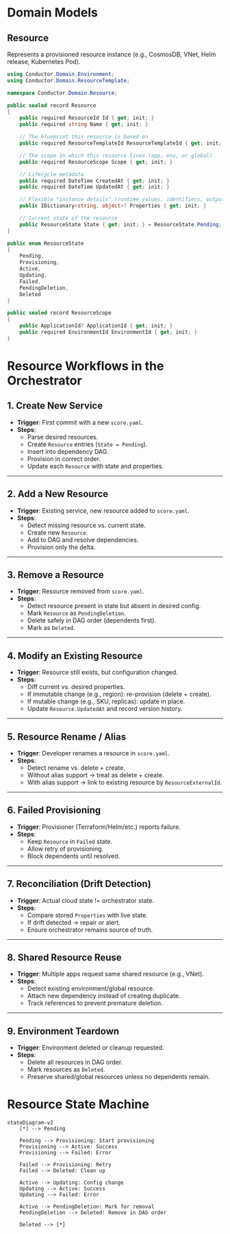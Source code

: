 # Domain Models

## Resource

Represents a provisioned resource instance (e.g., CosmosDB, VNet, Helm release, Kubernetes Pod).

```csharp
using Conductor.Domain.Environment;
using Conductor.Domain.ResourceTemplate;

namespace Conductor.Domain.Resource;

public sealed record Resource
{
    public required ResourceId Id { get; init; }
    public required string Name { get; init; }

    // The blueprint this resource is based on
    public required ResourceTemplateId ResourceTemplateId { get; init; }

    // The scope in which this resource lives (app, env, or global)
    public required ResourceScope Scope { get; init; }

    // Lifecycle metadata
    public required DateTime CreatedAt { get; init; }
    public required DateTime UpdatedAt { get; init; }

    // Flexible "instance details" (runtime values, identifiers, outputs)
    public IDictionary<string, object>? Properties { get; init; }

    // Current state of the resource
    public ResourceState State { get; init; } = ResourceState.Pending;
}

public enum ResourceState
{
    Pending,
    Provisioning,
    Active,
    Updating,
    Failed,
    PendingDeletion,
    Deleted
}

public sealed record ResourceScope
{
    public ApplicationId? ApplicationId { get; init; }
    public required EnvironmentId EnvironmentId { get; init; }
}

```

# Resource Workflows in the Orchestrator

## 1. Create New Service
- **Trigger**: First commit with a new `score.yaml`.
- **Steps**:
    - Parse desired resources.
    - Create `Resource` entries (`State = Pending`).
    - Insert into dependency DAG.
    - Provision in correct order.
    - Update each `Resource` with state and properties.

---

## 2. Add a New Resource
- **Trigger**: Existing service, new resource added to `score.yaml`.
- **Steps**:
    - Detect missing resource vs. current state.
    - Create new `Resource`.
    - Add to DAG and resolve dependencies.
    - Provision only the delta.

---

## 3. Remove a Resource
- **Trigger**: Resource removed from `score.yaml`.
- **Steps**:
    - Detect resource present in state but absent in desired config.
    - Mark `Resource` as `PendingDeletion`.
    - Delete safely in DAG order (dependents first).
    - Mark as `Deleted`.

---

## 4. Modify an Existing Resource
- **Trigger**: Resource still exists, but configuration changed.
- **Steps**:
    - Diff current vs. desired properties.
    - If immutable change (e.g., region): re-provision (delete + create).
    - If mutable change (e.g., SKU, replicas): update in place.
    - Update `Resource.UpdatedAt` and record version history.

---

## 5. Resource Rename / Alias
- **Trigger**: Developer renames a resource in `score.yaml`.
- **Steps**:
    - Detect rename vs. delete + create.
    - Without alias support → treat as delete + create.
    - With alias support → link to existing resource by `ResourceExternalId`.

---

## 6. Failed Provisioning
- **Trigger**: Provisioner (Terraform/Helm/etc.) reports failure.
- **Steps**:
    - Keep `Resource` in `Failed` state.
    - Allow retry of provisioning.
    - Block dependents until resolved.

---

## 7. Reconciliation (Drift Detection)
- **Trigger**: Actual cloud state != orchestrator state.
- **Steps**:
    - Compare stored `Properties` with live state.
    - If drift detected → repair or alert.
    - Ensure orchestrator remains source of truth.

---

## 8. Shared Resource Reuse
- **Trigger**: Multiple apps request same shared resource (e.g., VNet).
- **Steps**:
    - Detect existing environment/global resource.
    - Attach new dependency instead of creating duplicate.
    - Track references to prevent premature deletion.

---

## 9. Environment Teardown
- **Trigger**: Environment deleted or cleanup requested.
- **Steps**:
    - Delete all resources in DAG order.
    - Mark resources as `Deleted`.
    - Preserve shared/global resources unless no dependents remain.

# Resource State Machine

```mermaid
stateDiagram-v2
    [*] --> Pending

    Pending --> Provisioning: Start provisioning
    Provisioning --> Active: Success
    Provisioning --> Failed: Error

    Failed --> Provisioning: Retry
    Failed --> Deleted: Clean up

    Active --> Updating: Config change
    Updating --> Active: Success
    Updating --> Failed: Error

    Active --> PendingDeletion: Mark for removal
    PendingDeletion --> Deleted: Remove in DAG order

    Deleted --> [*]
